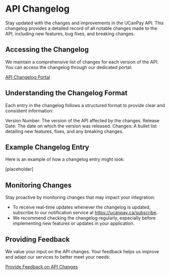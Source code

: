 # API Changelog

Stay updated with the changes and improvements in the UCanPay API. This changelog provides a detailed record of all
notable changes made to the API, including new features, bug fixes, and breaking changes.

## Accessing the Changelog

We maintain a comprehensive list of changes for each version of the API. You can access the changelog through our
dedicated portal:

<seealso>
    <category ref="wrs">
        <a href="https://ucanpay.ca/api-changelog">API Changelog Portal</a>
    </category>
</seealso>

## Understanding the Changelog Format

Each entry in the changelog follows a structured format to provide clear and consistent information:

<procedure title="Changelog Entry Format" id="changelog-format">
    <step>
        <format style="bold">Version Number:</format> The <format style="bold">version</format> of the API affected by the changes.
    </step>
    <step>
        <format style="bold">Release Date:</format> The date on which the version was released.
    </step>
    <step>
        <format style="bold">Changes:</format> A bullet list detailing new features, fixes, and any breaking changes.
    </step>
</procedure>

## Example Changelog Entry

Here is an example of how a changelog entry might look:

<chapter title="Coming soon!" collapsible="true">
    <p>
      [placeholder]
    </p>
</chapter>

## Monitoring Changes

Stay proactive by monitoring changes that may impact your integration:

- To receive real-time updates whenever the changelog is updated, subscribe to our notification service
  at https://ucanpay.ca/subscribe.
- We recommend checking the changelog regularly, especially before implementing new features or updates in your
  application.

## Providing Feedback

We value your input on the API changes. Your feedback helps us improve and adapt our services to better meet your needs:

<seealso>
    <category ref="wrs">
        <a href="https://ucanpay.ca/feedback">Provide Feedback on API Changes</a>
    </category>
</seealso>
